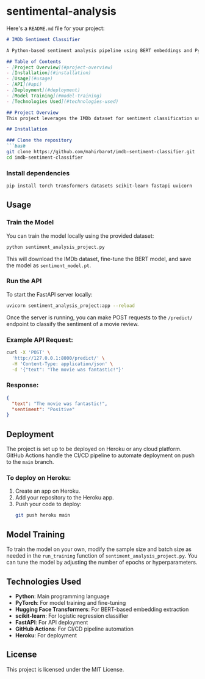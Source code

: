 # sentimental-analysis
Here's a `README.md` file for your project:

```markdown
# IMDb Sentiment Classifier

A Python-based sentiment analysis pipeline using BERT embeddings and PyTorch to classify movie reviews from the IMDb dataset as positive or negative. The model is fine-tuned and deployed using FastAPI for real-time predictions, and automated with GitHub Actions for CI/CD.

## Table of Contents
- [Project Overview](#project-overview)
- [Installation](#installation)
- [Usage](#usage)
- [API](#api)
- [Deployment](#deployment)
- [Model Training](#model-training)
- [Technologies Used](#technologies-used)

## Project Overview
This project leverages the IMDb dataset for sentiment classification using a pre-trained BERT model. The pipeline is designed to handle text preprocessing, model training, and real-time API-based predictions. The application is deployed using FastAPI and is integrated with a CI/CD pipeline via GitHub Actions.

## Installation

### Clone the repository
```bash
git clone https://github.com/mahirbarot/imdb-sentiment-classifier.git
cd imdb-sentiment-classifier
```

### Install dependencies
```bash
pip install torch transformers datasets scikit-learn fastapi uvicorn
```

## Usage

### Train the Model
You can train the model locally using the provided dataset:
```bash
python sentiment_analysis_project.py
```
This will download the IMDb dataset, fine-tune the BERT model, and save the model as `sentiment_model.pt`.

### Run the API
To start the FastAPI server locally:
```bash
uvicorn sentiment_analysis_project:app --reload
```

Once the server is running, you can make POST requests to the `/predict/` endpoint to classify the sentiment of a movie review.

### Example API Request:
```bash
curl -X 'POST' \
  'http://127.0.0.1:8000/predict/' \
  -H 'Content-Type: application/json' \
  -d '{"text": "The movie was fantastic!"}'
```

### Response:
```json
{
  "text": "The movie was fantastic!",
  "sentiment": "Positive"
}
```

## Deployment

The project is set up to be deployed on Heroku or any cloud platform. GitHub Actions handle the CI/CD pipeline to automate deployment on push to the `main` branch.

### To deploy on Heroku:

1. Create an app on Heroku.
2. Add your repository to the Heroku app.
3. Push your code to deploy:
   ```bash
   git push heroku main
   ```

## Model Training

To train the model on your own, modify the sample size and batch size as needed in the `run_training` function of `sentiment_analysis_project.py`. You can tune the model by adjusting the number of epochs or hyperparameters.

## Technologies Used

- **Python**: Main programming language
- **PyTorch**: For model training and fine-tuning
- **Hugging Face Transformers**: For BERT-based embedding extraction
- **scikit-learn**: For logistic regression classifier
- **FastAPI**: For API deployment
- **GitHub Actions**: For CI/CD pipeline automation
- **Heroku**: For deployment

## License

This project is licensed under the MIT License.
```


